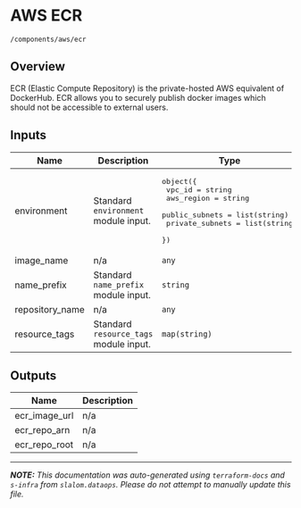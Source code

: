 
# AWS ECR

`/components/aws/ecr`

## Overview


ECR (Elastic Compute Repository) is the private-hosted AWS equivalent of DockerHub. ECR allows you to securely publish docker images which
should not be accessible to external users.

## Inputs

| Name | Description | Type | Default | Required |
|------|-------------|------|---------|:-----:|
| environment | Standard `environment` module input. | <pre>object({<br>    vpc_id          = string<br>    aws_region      = string<br>    public_subnets  = list(string)<br>    private_subnets = list(string)<br>  })</pre> | n/a | yes |
| image\_name | n/a | `any` | n/a | yes |
| name\_prefix | Standard `name_prefix` module input. | `string` | n/a | yes |
| repository\_name | n/a | `any` | n/a | yes |
| resource\_tags | Standard `resource_tags` module input. | `map(string)` | n/a | yes |

## Outputs

| Name | Description |
|------|-------------|
| ecr\_image\_url | n/a |
| ecr\_repo\_arn | n/a |
| ecr\_repo\_root | n/a |

---------------------

_**NOTE:** This documentation was auto-generated using
`terraform-docs` and `s-infra` from `slalom.dataops`.
Please do not attempt to manually update this file._
